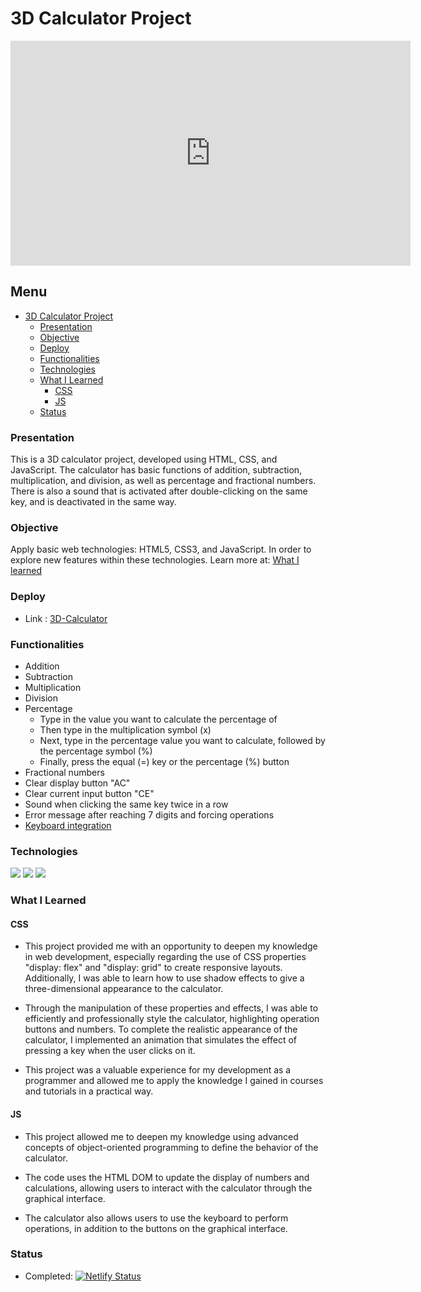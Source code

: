 # 3D Calculator Project

<iframe width="640" height="360" src="https://drive.google.com/file/d/1GAHFjAcXs4aRA9Fuh33kOaOIx8A3SnmW" frameborder="0" allowfullscreen></iframe>

## Menu

- [3D Calculator Project](#3d-calculator-project)
  - [Presentation](#presentation)
  - [Objective](#objective)
  - [Deploy](#deploy)
  - [Functionalities](#functionalities)
  - [Technologies](#technologies)
  - [What I Learned](#what-i-learned)
    - [CSS](#css)
    - [JS](#js)
  - [Status](#status)
### Presentation

This is a 3D calculator project, developed using HTML, CSS, and JavaScript. The calculator has basic functions of addition, subtraction, multiplication, and division, as well as percentage and fractional numbers. There is also a sound that is activated after double-clicking on the same key, and is deactivated in the same way.

### Objective

Apply basic web technologies: HTML5, CSS3, and JavaScript. In order to explore new features within these technologies. Learn more at: [What I learned](#what-i-learned)


### Deploy

- Link : <a href="https://3d-calculator.netlify.app/" target="_blank">3D-Calculator</a>

### Functionalities

- Addition
- Subtraction
- Multiplication
- Division
- Percentage
  - Type in the value you want to calculate the percentage of
  - Then type in the multiplication symbol (x)
  - Next, type in the percentage value you want to calculate, followed by the percentage symbol (%)
  - Finally, press the equal (=) key or the percentage (%) button
- Fractional numbers
- Clear display button "AC"
- Clear current input button "CE"
- Sound when clicking the same key twice in a row
- Error message after reaching 7 digits and forcing operations
- [Keyboard integration](keyboard.md)

### Technologies


<img src="https://img.shields.io/badge/HTML5-E34F26?style=for-the-badge&logo=html5&logoColor=white">
<img src="https://img.shields.io/badge/CSS3-1572B6?style=for-the-badge&logo=css3&logoColor=white">
<img src="https://img.shields.io/badge/JavaScript-323330?style=for-the-badge&logo=javascript&logoColor=F7DF1E">

### What I Learned

#### CSS

- This project provided me with an opportunity to deepen my knowledge in web development, especially regarding the use of CSS properties "display: flex" and "display: grid" to create responsive layouts. Additionally, I was able to learn how to use shadow effects to give a three-dimensional appearance to the calculator.

- Through the manipulation of these properties and effects, I was able to efficiently and professionally style the calculator, highlighting operation buttons and numbers. To complete the realistic appearance of the calculator, I implemented an animation that simulates the effect of pressing a key when the user clicks on it.

- This project was a valuable experience for my development as a programmer and allowed me to apply the knowledge I gained in courses and tutorials in a practical way.

#### JS

- This project allowed me to deepen my knowledge using advanced concepts of object-oriented programming to define the behavior of the calculator.

- The code uses the HTML DOM to update the display of numbers and calculations, allowing users to interact with the calculator through the graphical interface.

- The calculator also allows users to use the keyboard to perform operations, in addition to the buttons on the graphical interface.


### Status

- Completed: [![Netlify Status](https://api.netlify.com/api/v1/badges/5433c841-e738-419e-912f-d93faeac3678/deploy-status)](https://app.netlify.com/sites/3d-calculator/deploys)
